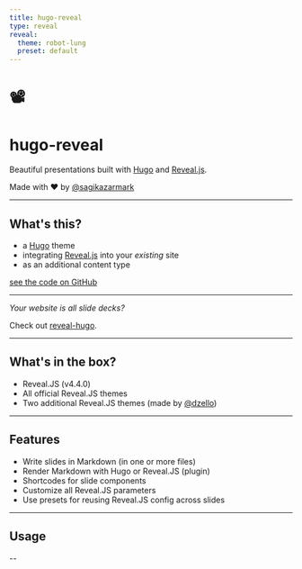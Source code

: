 ```yaml
---
title: hugo-reveal
type: reveal
reveal:
  theme: robot-lung
  preset: default
---
```


# 📽️

# hugo-reveal

Beautiful presentations built with [Hugo](https://gohugo.io) and [Reveal.js](https://revealjs.com).

Made with ❤️  by [@sagikazarmark](https://sagikazarmark.hu)

---

## What's this?

- a [Hugo](https://gohugo.io) theme
- integrating [Reveal.js](https://revealjs.com) into your _existing_ site
- as an additional content type

[see the code on GitHub](https://github.com/sagikazarmark/hugo-reveal)

---

_Your website is all slide decks?_

Check out [reveal-hugo](https://github.com/dzello/reveal-hugo).

---

## What's in the box?

- Reveal.JS (v4.4.0)
- All official Reveal.JS themes
- Two additional Reveal.JS themes (made by [@dzello](https://github.com/dzello/revealjs-themes))

---

## Features

- Write slides in Markdown (in one or more files)
- Render Markdown with Hugo or Reveal.JS (plugin)
- Shortcodes for slide components
- Customize all Reveal.JS parameters
- Use presets for reusing Reveal.JS config across slides

---

## Usage

--

